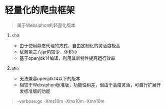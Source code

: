 # 轻量化的爬虫框架

> 属于Websiphon的轻量化版本

1. `优点`
    * 由于使用静态代理的方式，自由定制化的灵活度极高
    * 依赖第三方jar包较少，体积小
    * 基于openjdk14编译，利用其新特性提高运行效率

2. `缺点`
    * 无法兼容openjdk14以下的版本
    * 相较于Websiphon标准版，功能性稍差，但由于高度灵活，可自行扩展开发标准版的功能
    
    
> -verbose:gc -Xms10m -Xmx10m -Xmn10m